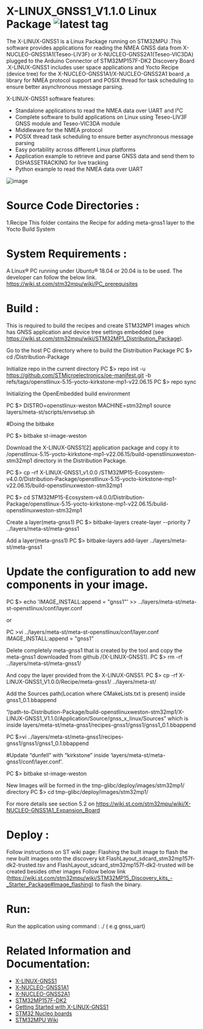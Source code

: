 X-LINUX_GNSS1_V1.1.0 Linux Package
![latest tag](https://img.shields.io/github/v/tag/STMicroelectronics/meta-x-linux-gnss1.svg?color=brightgreen)
==============================================================================================================
The X-LINUX-GNSS1 is a Linux Package running on STM32MPU .This software provides applications for reading the NMEA GNSS data from X-NUCLEO-GNSS1A1(Teseo-LIV3F) or X-NUCLEO-GNSS2A1(Teseo-VIC3DA) plugged to the Arduino Connector of STM32MP157F-DK2 Discovery Board .X-LINUX-GNSS1 includes user space applications and Yocto Recipe (device tree) for the X-NUCLEO-GNSS1A1/X-NUCLEO-GNSS2A1 board ,a library for NMEA protocol support and POSIX thread for task scheduling to ensure better asynchronous message parsing.


X-LINUX-GNSS1 software features:

- Standalone applications to read the NMEA data over UART and I²C
- Complete software to build applications on Linux using Teseo-LIV3F GNSS module and Teseo-VIC3DA module
- Middleware for the NMEA protocol
- POSIX thread task scheduling to ensure better asynchronous message parsing
- Easy portability across different Linux platforms
- Application example to retrieve and parse GNSS data and send them to DSHASSETRACKING for live tracking
- Python example to read the NMEA data over UART


![image](https://user-images.githubusercontent.com/8255773/199161263-892e6251-8ffb-4209-b424-18e6c9cb7ea7.png)



Source Code Directories :
==============================================================================================================


1.Recipe
This folder contains the  Recipe for adding meta-gnss1 layer to the Yocto Build System


System Requirements :
==============================================================================================================
A Linux® PC running under Ubuntu® 18.04 or 20.04 is to be used. The developer can follow the below
link.
https://wiki.st.com/stm32mpu/wiki/PC_prerequisites

Build :
==============================================================================================================
This is required to build the recipes and create STM32MP1 images which has GNSS application and device tree settings embedded (see
https://wiki.st.com/stm32mpu/wiki/STM32MP1_Distribution_Package). 

Go to the host PC directory where to build the Distribution Package
PC $> cd <working directory path>/Distribution-Package

Initialize repo in the current directory
PC $> repo init -u https://github.com/STMicroelectronics/oe-manifest.git -b refs/tags/openstlinux-5.15-yocto-kirkstone-mp1-v22.06.15
PC $> repo sync

Initializing the OpenEmbedded build environment

PC $> DISTRO=openstlinux-weston MACHINE=stm32mp1 source layers/meta-st/scripts/envsetup.sh

#Doing the bitbake

PC $> bitbake st-image-weston

Download the X-LINUX-GNSS1[2] application package and copy it to /openstlinux-5.15-yocto-kirkstone-mp1-v22.06.15/build-openstlinuxweston-stm32mp1 directory in the Distribution Package.

PC $> cp –rf X-LINUX-GNSS1_v1.0.0 /STM32MP15-Ecosystem-v4.0.0/Distribution-Package/openstlinux-5.15-yocto-kirkstone-mp1-v22.06.15/build-openstlinuxweston-stm32mp1

PC $> cd STM32MP15-Ecosystem-v4.0.0/Distribution-Package/openstlinux-5.15-yocto-kirkstone-mp1-v22.06.15/build-openstlinuxweston-stm32mp1

Create a layer(meta-gnss1)
PC $> bitbake-layers create-layer --priority 7 ../layers/meta-st/meta-gnss1

Add a layer(meta-gnss1)
PC $> bitbake-layers add-layer ../layers/meta-st/meta-gnss1

# Update the configuration to add new components in your image.
PC $> echo 'IMAGE_INSTALL:append = "gnss1"' >> ../layers/meta-st/meta-st-openstlinux/conf/layer.conf

or

PC $>$vi ../layers/meta-st/meta-st-openstlinux/conf/layer.conf 
IMAGE_INSTALL:append = "gnss1"


Delete completely meta-gnss1 that is created by the tool and copy the meta-gnss1 downloaded from github /(X-LINUX-GNSS1).
PC $> rm -rf ../layers/meta-st/meta-gnss1/


And copy the layer provided from the X-LINUX-GNSS1.
PC $> cp  -rf X-LINUX-GNSS1_V1.0.0/Recipe/meta-gnss1/   ../layers/meta-st/

Add the Sources path(Location where CMakeLists.txt is present) inside gnss1_0.1.bbappend

“/path-to-Distribution-Package/build-openstlinuxweston-stm32mp1/X-LINUX-GNSS1_V1.1.0/Application/Source/gnss_x_linux/Sources”
which is inside layers/meta-st/meta-gnss1/recipes-gnss1/gnss1/gnss1_0.1.bbappend

PC $>vi ../layers/meta-st/meta-gnss1/recipes-gnss1/gnss1/gnss1_0.1.bbappend

#Update “dunfell” with “kirkstone” inside ‘layers/meta-st/meta-gnss1/conf/layer.conf’.

PC $>  bitbake st-image-weston

New Images will be formed in the tmp-glibc/deploy/images/stm32mp1/  directory
PC $> cd tmp-glibc/deploy/images/stm32mp1/ 

For more details see section 5.2 on https://wiki.st.com/stm32mpu/wiki/X-NUCLEO-GNSS1A1_Expansion_Board

Deploy :
==============================================================================================================
Follow instructions on ST wiki page: Flashing the built image to flash the new built images onto the discovery kit
FlashLayout_sdcard_stm32mp157f-dk2-trusted.tsv and FlashLayout_sdcard_stm32mp157f-dk2-trusted will be created besides other images
Follow below link (https://wiki.st.com/stm32mpu/wiki/STM32MP15_Discovery_kits_-_Starter_Package#Image_flashing)  to flash the binary.

Run:
==============================================================================================================

Run the application using command : ./<application name> ( e.g gnss_uart)

  
Related Information and Documentation:
==============================================================================================================

- [X-LINUX-GNSS1](https://www.st.com/en/embedded-software/x-linux-gnss1.html)
- [X-NUCLEO-GNSS1A1](https://www.st.com/en/ecosystems/x-nucleo-gnss1a1.html)
- [X-NUCLEO-GNSS2A1](https://www.st.com/en/ecosystems/x-nucleo-gnss2a1.html)
- [STM32MP157F-DK2](https://www.st.com/en/evaluation-tools/stm32mp157f-dk2.html)
- [Getting Started with X-LINUX-GNSS1](https://www.st.com/content/ccc/resource/technical/document/user_manual/group0/00/bd/07/b2/84/29/46/4f/DM00460180/files/DM00460180.pdf/jcr:content/translations/en.DM00460180.pdf)
- [STM32 Nucleo boards](http://www.st.com/stm32nucleo)
- [STM32MPU Wiki](https://wiki.st.com/stm32mpu/wiki/Main_Page)
  
